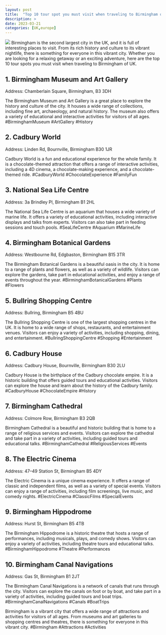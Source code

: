 ```yaml
---
layout: post
title:  "Top 10 tour spot you must visit when traveling to Birmingham of UK"
description: >
date: 2023-03-21
categories: [UK,europe]
---
```

<img src="https://source.unsplash.com/1600x900/?birmingham,uk">
Birmingham is the second largest city in the UK, and it is full of interesting places to visit. From its rich history and culture to its vibrant nightlife, there is something for everyone in this vibrant city. Whether you are looking for a relaxing getaway or an exciting adventure, here are the top 10 tour spots you must visit when traveling to Birmingham of UK. 

## 1. Birmingham Museum and Art Gallery
Address: Chamberlain Square, Birmingham, B3 3DH

The Birmingham Museum and Art Gallery is a great place to explore the history and culture of the city. It houses a wide range of collections, including fine art, archaeology, and natural history. The museum also offers a variety of educational and interactive activities for visitors of all ages. #BirminghamMuseum #ArtGallery #History 

## 2. Cadbury World
Address: Linden Rd, Bournville, Birmingham B30 1JR

Cadbury World is a fun and educational experience for the whole family. It is a chocolate-themed attraction that offers a range of interactive activities, including a 4D cinema, a chocolate-making experience, and a chocolate-themed ride. #CadburyWorld #ChocolateExperience #FamilyFun

## 3. National Sea Life Centre
Address: 3a Brindley Pl, Birmingham B1 2HL

The National Sea Life Centre is an aquarium that houses a wide variety of marine life. It offers a variety of educational activities, including interactive displays and talks from experts. Visitors can also take part in feeding sessions and touch pools. #SeaLifeCentre #Aquarium #MarineLife

## 4. Birmingham Botanical Gardens
Address: Westbourne Rd, Edgbaston, Birmingham B15 3TR

The Birmingham Botanical Gardens is a beautiful oasis in the city. It is home to a range of plants and flowers, as well as a variety of wildlife. Visitors can explore the gardens, take part in educational activities, and enjoy a range of events throughout the year. #BirminghamBotanicalGardens #Plants #Flowers

## 5. Bullring Shopping Centre
Address: Bullring, Birmingham B5 4BU

The Bullring Shopping Centre is one of the largest shopping centres in the UK. It is home to a wide range of shops, restaurants, and entertainment venues. Visitors can enjoy a variety of activities, including shopping, dining, and entertainment. #BullringShoppingCentre #Shopping #Entertainment

## 6. Cadbury House
Address: Cadbury House, Bournville, Birmingham B30 2LU

Cadbury House is the birthplace of the Cadbury chocolate empire. It is a historic building that offers guided tours and educational activities. Visitors can explore the house and learn about the history of the Cadbury family. #CadburyHouse #ChocolateEmpire #History

## 7. Birmingham Cathedral
Address: Colmore Row, Birmingham B3 2QB

Birmingham Cathedral is a beautiful and historic building that is home to a range of religious services and events. Visitors can explore the cathedral and take part in a variety of activities, including guided tours and educational talks. #BirminghamCathedral #ReligiousServices #Events

## 8. The Electric Cinema
Address: 47–49 Station St, Birmingham B5 4DY

The Electric Cinema is a unique cinema experience. It offers a range of classic and independent films, as well as a variety of special events. Visitors can enjoy a range of activities, including film screenings, live music, and comedy nights. #ElectricCinema #ClassicFilms #SpecialEvents

## 9. Birmingham Hippodrome
Address: Hurst St, Birmingham B5 4TB

The Birmingham Hippodrome is a historic theatre that hosts a range of performances, including musicals, plays, and comedy shows. Visitors can enjoy a variety of activities, including theatre tours and educational talks. #BirminghamHippodrome #Theatre #Performances

## 10. Birmingham Canal Navigations
Address: Gas St, Birmingham B1 2JT

The Birmingham Canal Navigations is a network of canals that runs through the city. Visitors can explore the canals on foot or by boat, and take part in a variety of activities, including guided tours and boat trips. #BirminghamCanalNavigations #Canals #BoatTrips

Birmingham is a vibrant city that offers a wide range of attractions and activities for visitors of all ages. From museums and art galleries to shopping centres and theatres, there is something for everyone in this vibrant city. #Birmingham #Attractions #Activities